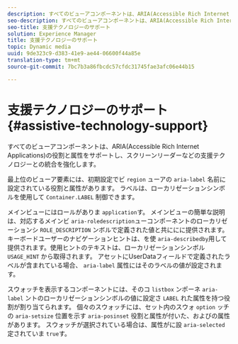 ```yaml
---
description: すべてのビューアコンポーネントは、ARIA(Accessible Rich Internet Applications)の役割と属性をサポートし、スクリーンリーダーなどの支援テクノロジーとの統合を強化します。
seo-description: すべてのビューアコンポーネントは、ARIA(Accessible Rich Internet Applications)の役割と属性をサポートし、スクリーンリーダーなどの支援テクノロジーとの統合を強化します。
seo-title: 支援テクノロジーのサポート
solution: Experience Manager
title: 支援テクノロジーのサポート
topic: Dynamic media
uuid: 9de323c9-d383-41e9-ae44-06600f44a85e
translation-type: tm+mt
source-git-commit: 7bc7b3a86fbcdc57cfdc31745fae3afc06e44b15

---
```



# 支援テクノロジーのサポート{#assistive-technology-support}

すべてのビューアコンポーネントは、ARIA(Accessible Rich Internet Applications)の役割と属性をサポートし、スクリーンリーダーなどの支援テクノロジーとの統合を強化します。

最上位のビューア要素には、初期設定でビ `region` ューアの `aria-label` 名前に設定されている役割と属性があります。 ラベルは、ローカリゼーションシンボルを使用して `Container.LABEL` 制御できます。

メインビューにはロールがありま `application`す。 メインビューの簡単な説明は、対応するメインビ `aria-roledescription`ューコンポーネントのローカリゼーションシ `ROLE_DESCRIPTION` ンボルで定義された値と共ににに提供されます。 キーボードユーザーのナビゲーションヒントは、を使 `aria-describedby`用して提供されます。使用ヒントのテキストは、ローカリゼーションシンボル `USAGE_HINT` から取得されます。 アセットにUserDataフィールドで定義されたラベルが含まれている場合、 `aria-label` 属性にはそのラベルの値が設定されます。

スウォッチを表示するコンポーネントには、そのコ `listbox` ンポーネ `aria-label` ントのローカリゼーションシンボルの値に設定さ `LABEL` れた属性を持つ役割が割り当てられます。 個々のスウォッチには、セット内のスウォ `option` ッチの `aria-setsize` 位置を示す `aria-posinset` 役割と属性が付いた、およびの属性があります。 スウォッチが選択されている場合は、属性がに設 `aria-selected` 定されていま `true`す。
